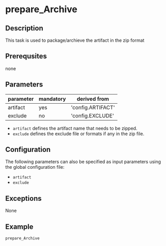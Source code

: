 # prepare_Archive

## Description
This task is used to package/archieve the artifact in the zip format

## Prerequsites
none

## Parameters

| parameter | mandatory  | derived from |
| ----------|------------|--------------|
| artifact | yes | 'config.ARTIFACT' |
| exclude | no | 'config.EXCLUDE' |


* `artifact` defines the artifact name that needs to be zipped.
* `exclude` defines the exclude file or formats if any in the zip file.


## Configuration
The following parameters can also be specified as input parameters using the global configuration file:

* `artifact`
* `exclude`

## Exceptions

None

## Example

```groovy
prepare_Archive
```
